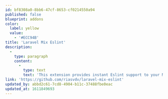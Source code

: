 ```yaml
---
id: bf8308a0-8bb6-47cf-8653-cf0214550a94
published: false
blueprint: addons
color:
  label: yellow
  value:
    - '#ECC94B'
title: 'Laravel Mix Eslint'
description:
  -
    type: paragraph
    content:
      -
        type: text
        text: 'This extension provides instant Eslint support to your Mix builds.'
link: 'https://github.com/riasvdv/laravel-mix-eslint'
updated_by: abbd2c61-7cd8-4904-b11c-37488fbe0eac
updated_at: 1611849693
---
```

